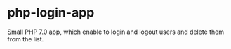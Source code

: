 # php-login-app
Small PHP 7.0 app, which enable to login and logout users and delete them from the list.

